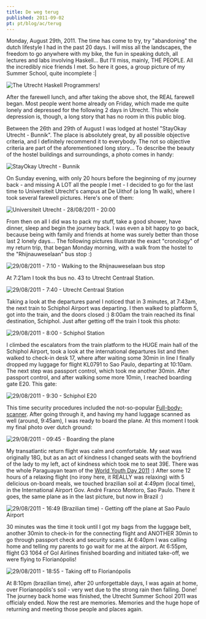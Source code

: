```yaml
---
title: De weg terug
published: 2011-09-02
pt: pt/blog/ac/terug
---
```


Monday, August 29th, 2011.
The time has come to try, try "abandoning" the dutch lifestyle I had in the past 20 days.
I will miss all the landscapes, the freedom to go anywhere with my bike, the fun in speaking dutch, all lectures and labs involving Haskell...
But I'll miss, mainly, THE PEOPLE. All the incredibly nice friends I met.
So here it goes, a group picture of my Summer School, quite incomplete :|

![The Utrecht Haskell Programmers!](/files/imgs/2011-09_bbl.jpg)

<!--more-->

After the farewell lunch, and after taking the above shot, the REAL farewell began.
Most people went home already on Friday, which made me quite lonely and depressed for the following 2 days in Utrecht.
This whole depression is, though, a long story that has no room in this public blog.

Between the 26th and 29th of August I was lodged at hostel "StayOkay Utrecht - Bunnik".
The place is absolutely great, by all possible objective criteria, and I definitely recommend it to everybody.
The not so objective criteria are part of the aforementioned long story...
To describe the beauty of the hostel buildings and surroundings, a photo comes in handy:

![StayOkay Utrecht - Bunnik](/files/imgs/2011-09_082820111001.jpg)

On Sunday evening, with only 20 hours before the beginning of my journey
back - and missing A LOT all the people I met - I decided to go for the last time to
Universiteit Utrecht's campus at De Uithof (a long 1h walk), where I took several farewell pictures.
Here's one of them:

![Universiteit Utrecht - 28/08/2011 - 20:00](/files/imgs/2011-09_082820111010.jpg)

From then on all I did was to pack my stuff, take a good shower, have dinner, sleep and begin the journey back.
I was even a bit happy to go back, because being with family and friends at home was surely better than those last 2 lonely days...
The following pictures illustrate the exact "cronology" of my return trip,
that began Monday morning, with a walk from the hostel to the "Rhijnauweselaan" bus stop :)

![29/08/2011 - 7:10 - Walking to the Rhijnauweselaan bus stop](/files/imgs/2011-09_082920111014.jpg)

At 7:21am I took ths bus no. 43 to Utrecht Centraal Station.

![29/08/2011 - 7:40 - Utrecht Centraal Station](/files/imgs/2011-09_082920111017.jpg)

Taking a look at the departures panel I noticed that in 3 minutes, at 7:43am, the next train to Schiphol Airport was departing.
I then walked to platform 5, got into the train, and the doors closed :)
8:00am the train reached its final destination, Schiphol.
Just after getting off the train I took this photo:

![29/08/2011 - 8:00 - Schiphol Station](/files/imgs/2011-09_082920111020.jpg)

I climbed the escalators from the train platform to the HUGE main hall of the Schiphol Airport,
took a look at the international departures list and then walked to check-in desk 17,
where after waiting some 30min in line I finally dropped my luggage for flight KL0791 to Sao Paulo, departing at 10:10am.
The next step was passport control, which took me another 30min.
After passport control, and after walking some more 10min, I reached boarding gate E20. This gate:

![29/08/2011 - 9:30 - Schiphol E20](/files/imgs/2011-09_082920111023.jpg)

This time security procedures included the not-so-popular [Full-body-scanner](http://en.wikipedia.org/wiki/Full_body_scanner).
After going through it, and having my hand luggage scanned as well (around, 9:45am), I was ready to board the plane.
At this moment I took my final photo over dutch ground:

![29/08/2011 - 09:45 - Boarding the plane](/files/imgs/2011-09_082920111024.jpg)

My transatlantic return flight was calm and comfortable.
My seat was originally 18G, but as an act of kindness I changed seats with the boyfriend of the lady to my left, act of kindness which took me to seat 39E.
There was the whole Paraguayan team of the [World Youth Day 2011](http://www.madrid11.com) :)
After some 12 hours of a relaxing flight (no irony here, it REALLY was relaxing) with 5 delicious on-board meals,
we touched brazilian soil at 4:49pm (local time), in the International Airport Gov. André Franco Montoro, Sao Paulo.
There it goes, the same plane as in the last picture, but now in Brazil :)

![29/08/2011 - 16:49 (Brazilian time) - Getting off the plane at Sao Paulo Airport](/files/imgs/2011-09_082920111026.jpg)

30 minutes was the time it took until I got my bags from the luggage belt,
another 30min to check-in for the connecting flight and ANOTHER 30min to go through passport check and security scans.
At 6:40pm I was calling home and telling my parents to go wait for me at the airport.
At 6:55pm, flight G3 1064 of Gol Airlines finished boarding and initiated take-off, we were flying to Florianópolis!

![29/08/2011 - 18:55 - Taking off to Florianópolis](/files/imgs/2011-09_082920111027.jpg)

At 8:10pm (brazilian time), after 20 unforgettable days, I was again at home, over Florianopólis's soil - very wet due to the strong rain then falling.
Done! The journey back home was finished, the Utrecht Summer School 2011 was officialy ended.
Now the rest are memories. Memories and the huge hope of returning and meeting those people and places again.

